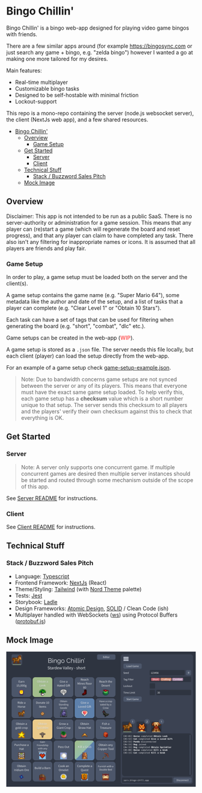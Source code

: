 # Bingo Chillin'

Bingo Chillin' is a bingo web-app designed for playing video game bingos with friends.

There are a few similar apps around (for example https://bingosync.com or just search
any game + bingo, e.g. "zelda bingo") however I wanted a go at making one more tailored
for my desires.

Main features:

- Real-time multiplayer
- Customizable bingo tasks
- Designed to be self-hostable with minimal friction
- Lockout-support

This repo is a mono-repo containing the server (node.js websocket server),
the client (NextJs web app), and a few shared resources.

- [Bingo Chillin'](#bingo-chillin)
  - [Overview](#overview)
    - [Game Setup](#game-setup)
  - [Get Started](#get-started)
    - [Server](#server)
    - [Client](#client)
  - [Technical Stuff](#technical-stuff)
    - [Stack / Buzzword Sales Pitch](#stack--buzzword-sales-pitch)
  - [Mock Image](#mock-image)

## Overview

Disclaimer: This app is not intended to be run as a public SaaS.
There is no server-authority or administration for a game session. This means
that any player can (re)start a game (which will regenerate the board and reset
progress), and that any player can claim to have completed any task. There
also isn't any filtering for inappropriate names or icons. It is assumed that
all players are friends and play fair.

### Game Setup

In order to play, a game setup must be loaded both on the server and the client(s).

A game setup contains the game name (e.g. "Super Mario 64"), some metadata like
the author and date of the setup, and a list of tasks that a player can complete
(e.g. "Clear Level 1" or "Obtain 10 Stars").

Each task can have a set of tags that can be used for filtering when generating the
board (e.g. "short", "combat", "dlc" etc.).

Game setups can be created in the web-app (<span style="color: #f66">**WIP**</span>).

A game setup is stored as a `.json` file. The server needs this file locally, but
each client (player) can load the setup directly from the web-app.

For an example of a game setup check [game-setup-example.json](/docs/game-setup-example.json).

> Note: Due to bandwidth concerns game setups are not synced between
> the server or any of its players. This means that everyone must have the exact same
> game setup loaded. To help verify this, each game setup has a **checksum** value
> which is a short number unique to that setup. The server sends this checksum to
> all players and the players' verify their own checksum against this to check that
> everything is OK.

## Get Started

### Server

> Note: A server only supports one concurrent game. If multiple concurrent games
> are desired then multiple server instances should be started and routed through
> some mechanism outside of the scope of this app.

See [Server README](/packages/server/README.md) for instructions.

### Client

See [Client README](/packages/client/README.md) for instructions.

## Technical Stuff

### Stack / Buzzword Sales Pitch

- Language: [Typescript](https://www.typescriptlang.org/)
- Frontend Framework: [NextJs](https://nextjs.org/) (React)
- Theme/Styling: [Tailwind](https://tailwindcss.com/) (with [Nord Theme](https://www.nordtheme.com/) palette)
- Tests: [Jest](https://jestjs.io/)
- Storybook: [Ladle](https://ladle.dev/)
- Design Frameworks: [Atomic Design](https://xd.adobe.com/ideas/process/ui-design/atomic-design-principles-methodology-101/), [SOLID](https://en.wikipedia.org/wiki/SOLID) / Clean Code (ish)
- Multiplayer handled with WebSockets ([ws](https://github.com/websockets/ws)) using Protocol Buffers ([protobuf.js](https://github.com/protobufjs/protobuf.js))

## Mock Image

![Mock](docs/mock.png)
